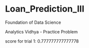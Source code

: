 # Loan_Prediction_III
Foundation of Data Science

Analytics Vidhya - Practice Problem


score for trial 1: 	0.777777777777778
